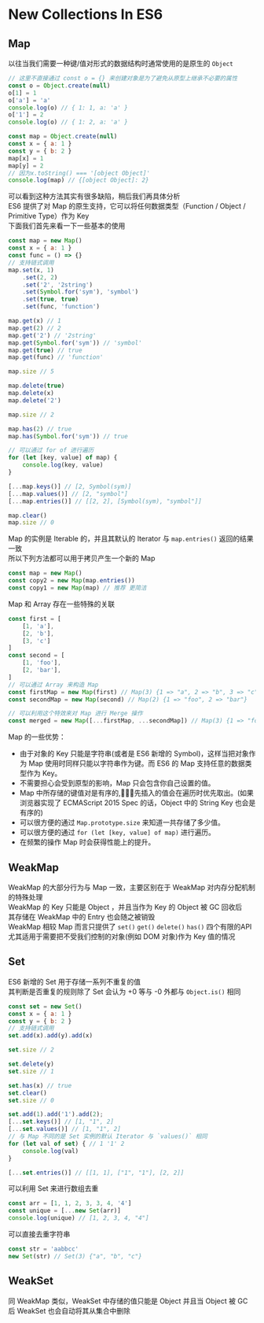 # New Collections In ES6

## Map
以往当我们需要一种键/值对形式的数据结构时通常使用的是原生的 `Object`
```js
// 这里不直接通过 const o = {} 来创建对象是为了避免从原型上继承不必要的属性
const o = Object.create(null)
o[1] = 1
o['a'] = 'a'
console.log(o) // { 1: 1, a: 'a' }
o['1'] = 2
console.log(o) // { 1: 2, a: 'a' }

const map = Object.create(null)
const x = { a: 1 }
const y = { b: 2 }
map[x] = 1
map[y] = 2
// 因为x.toString() === '[object Object]'
console.log(map) // {[object Object]: 2}
```
可以看到这种方法其实有很多缺陷，稍后我们再具体分析    
ES6 提供了对 Map 的原生支持，它可以将任何数据类型（Function / Object / Primitive Type）作为 Key  
下面我们首先来看一下一些基本的使用
```js
const map = new Map()
const x = { a: 1 }
const func = () => {}
// 支持链式调用
map.set(x, 1)
	.set(2, 2)
	.set('2', '2string')
	.set(Symbol.for('sym'), 'symbol')
	.set(true, true)
	.set(func, 'function')

map.get(x) // 1
map.get(2) // 2
map.get('2') // '2string'
map.get(Symbol.for('sym')) // 'symbol'
map.get(true) // true
map.get(func) // 'function'

map.size // 5

map.delete(true)
map.delete(x)
map.delete('2')

map.size // 2

map.has(2) // true
map.has(Symbol.for('sym')) // true

// 可以通过 for of 进行遍历
for (let [key, value] of map) {
	console.log(key, value)
}

[...map.keys()] // [2, Symbol(sym)]
[...map.values()] // [2, "symbol"]
[...map.entries()] // [[2, 2], [Symbol(sym), "symbol"]]

map.clear()
map.size // 0
```
Map 的实例是 Iterable 的，并且其默认的 Iterator 与 `map.entries()` 返回的结果一致  
所以下列方法都可以用于拷贝产生一个新的 Map
```js
const map = new Map()
const copy2 = new Map(map.entries())
const copy1 = new Map(map) // 推荐 更简洁
```

Map 和 Array 存在一些特殊的关联
```js
const first = [
	[1, 'a'],
	[2, 'b'],
	[3, 'c']
]
const second = [
	[1, 'foo'],
	[2, 'bar'],
]
// 可以通过 Array 来构造 Map
const firstMap = new Map(first) // Map(3) {1 => "a", 2 => "b", 3 => "c"}
const secondMap = new Map(second) // Map(2) {1 => "foo", 2 => "bar"}

// 可以利用这个特效来对 Map 进行 Merge 操作
const merged = new Map([...firstMap, ...secondMap]) // Map(3) {1 => "foo", 2 => "bar", 3 => "c"}
```

Map 的一些优势：
* 由于对象的 Key 只能是字符串(或者是 ES6 新增的 Symbol)，这样当把对象作为 Map 使用时同样只能以字符串作为键。而 ES6 的 Map 支持任意的数据类型作为 Key。
* 不需要担心会受到原型的影响，Map 只会包含你自己设置的值。
* Map 中所存储的键值对是有序的,先插入的值会在遍历时优先取出。(如果浏览器实现了 ECMAScript 2015 Spec 的话，Object 中的 String Key 也会是有序的)
* 可以很方便的通过 `Map.prototype.size` 来知道一共存储了多少值。
* 可以很方便的通过 `for (let [key, value] of map)` 进行遍历。
* 在频繁的操作 Map 时会获得性能上的提升。

## WeakMap
WeakMap 的大部分行为与 Map 一致，主要区别在于 WeakMap 对内存分配机制的特殊处理  
WeakMap 的 Key 只能是 Object ，并且当作为 Key 的 Object 被 GC 回收后  
其存储在 WeakMap 中的 Entry 也会随之被销毁  
WeakMap 相较 Map 而言只提供了 `set()` `get()` `delete()` `has()` 四个有限的API  
尤其适用于需要把不受我们控制的对象(例如 DOM 对象)作为 Key 值的情况

## Set
ES6 新增的 Set 用于存储一系列不重复的值  
其判断是否重复的规则除了 Set 会认为 +0 等与 -0 外都与 `Object.is()` 相同
```js
const set = new Set()
const x = { a: 1 }
const y = { b: 2 }
// 支持链式调用
set.add(x).add(y).add(x)

set.size // 2

set.delete(y)
set.size // 1

set.has(x) // true
set.clear()
set.size // 0

set.add(1).add('1').add(2);
[...set.keys()] // [1, "1", 2]
[...set.values()] // [1, "1", 2]
// 与 Map 不同的是 Set 实例的默认 Iterator 与 `values()` 相同 
for (let val of set) { // 1 '1' 2
	console.log(val)
}

[...set.entries()] // [[1, 1], ["1", "1"], [2, 2]]
``` 
可以利用 Set 来进行数组去重
```js
const arr = [1, 1, 2, 3, 3, 4, '4']
const unique = [...new Set(arr)]
console.log(unique) // [1, 2, 3, 4, "4"]
```
可以直接去重字符串
```js
const str = 'aabbcc'
new Set(str) // Set(3) {"a", "b", "c"}
```

## WeakSet
同 WeakMap 类似，WeakSet 中存储的值只能是 Object
并且当 Object 被 GC 后 WeakSet 也会自动将其从集合中删除
